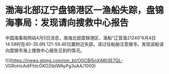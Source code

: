 # 渤海北部辽宁盘锦港区一渔船失踪，盘锦海事局：发现请向搜救中心报告

中国海事局网站4月5日消息，渤海北部盘锦港区，渔船“辽营渔21249”4月4日14:58时在40-35.6N
121-59.4E位置附近失踪。请过往船舶注意搜寻。发现该船请向盘锦市海上搜救中心报告见到的情况。

![](https://inews.gtimg.com/om_bt/OGCBl5nXjM03E7QL-
VGRohlcAdiFfdcGKO2tblWAyPg3sAA/1000)


